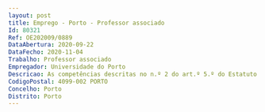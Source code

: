 ```yaml
--- 
layout: post
title: Emprego - Porto - Professor associado
Id: 80321
Ref: OE202009/0889
DataAbertura: 2020-09-22
DataFecho: 2020-11-04
Trabalho: Professor associado
Empregador: Universidade do Porto
Descricao: As competências descritas no n.º 2 do art.º 5.º do Estatuto da Carreira Docente Universitária.
CodigoPostal: 4099-002 PORTO
Concelho: Porto
Distrito: Porto
--- 
```

